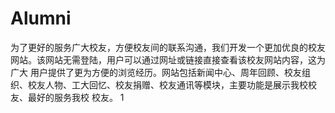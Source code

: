 ﻿# Alumni
为了更好的服务广大校友，方便校友间的联系沟通，我们开发一个更加优良的校友网站。该网站无需登陆，用户可以通过网址或链接直接查看该校友网站内容，这为广大
用户提供了更为方便的浏览经历。网站包括新闻中心、周年回顾、校友组织、校友人物、工大回忆、校友捐赠、校友通讯等模块，主要功能是展示我校校友、最好的服务我校
校友。
1